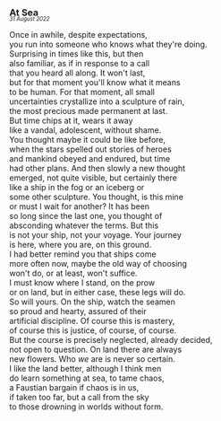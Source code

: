 ### At Sea
<p style="margin:0; margin-top: -1.25rem">
  <em>
    <small><small>31 August 2022</small></small>
  </em>
</p>

Once in awhile, despite expectations,  
you run into someone who knows what they're doing.  
Surprising in times like this, but then  
also familiar, as if in response to a call  
that you heard all along. It won't last,  
but for that moment you'll know what it means  
to be human. For that moment, all small  
uncertainties crystallize into a sculpture of rain,  
the most precious made permanent at last.  
But time chips at it, wears it away  
like a vandal, adolescent, without shame.  
You thought maybe it could be like before,  
when the stars spelled out stories of heroes  
and mankind obeyed and endured, but time  
had other plans. And then slowly a new thought  
emerged, not quite visible, but certainly there  
like a ship in the fog or an iceberg or  
some other sculpture. You thought, is this mine  
or must I wait for another? It has been  
so long since the last one, you thought of  
absconding whatever the terms. But this  
is not your ship, not your voyage. Your journey  
is here, where you are, on this ground.  
I had better remind you that ships come  
more often now, maybe the old way of choosing  
won't do, or at least, won't suffice.  
I must know where I stand, on the prow  
or on land, but in either case, these legs will do.  
So will yours. On the ship, watch the seamen  
so proud and hearty, assured of their  
artificial discipline. Of course this is mastery,  
of course this is justice, of course, of course.  
But the course is precisely neglected, already decided,  
not open to question. On land there are always  
new flowers. Who *we* are is never so certain.  
I like the land better, although I think men  
do learn something at sea, to tame chaos,  
a Faustian bargain if chaos is in us,  
if taken too far, but a call from the sky  
to those drowning in worlds without form.  
